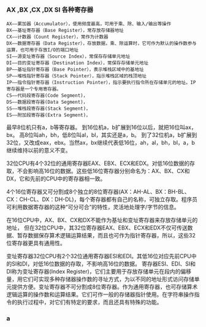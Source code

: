 ### AX ,BX ,CX ,DX SI 各种寄存器
```
AX――累加器（Accumulator），使用频度最高，可用于乘、除、输入/输出等操作
BX――基址寄存器（Base Register），常存放存储器地址
CX――计数器（Count Register），常作为计数器
DX――数据寄存器（Data Register），存放数据，乘、除运算时，它可作为默认的操作数参与运算，也可用于存放I/O的端口地址
SI――源变址寄存器（Source Index），常保存存储单元地址
DI――目的变址寄存器（Destination Index），常保存存储单元地址
BP――基址指针寄存器（Base Pointer），表示堆栈区域中的基地址
SP――堆栈指针寄存器（Stack Pointer），指示堆栈区域的栈顶地址
IP――指令指针寄存器（Instruction Pointer），指示要执行指令所在存储单元的地址。IP寄存器是一个专用寄存器。
CS――代码段寄存器(Code Segment)，
DS――数据段寄存器(Data Segment)，
SS――堆栈段寄存器(Stack Segment)，
ES――附加段寄存器(Extra Segment)，
```
最早8位机只有a，b等寄存器。
到16位机a，b扩展到16位以后，就把16位叫ax，bx。 高8位叫ah，bh，低8位叫al，bl，其实还是a，b。
到了32位机a，b扩展到32位，又改成eax，ebx。当然ax，bx继续代表低16位，ah，al，bh，bl，a，b继续维持以前的意义不变。

32位CPU有4个32位的通用寄存器EAX、EBX、ECX和EDX。对低16位数据的存取，不会影响高16位的数据。这些低16位寄存器分别命名为：AX、BX、CX和DX，它和先前的CPU中的寄存器相一致。

4个16位寄存器又可分割成8个独立的8位寄存器(AX：AH-AL、BX：BH-BL、CX：CH-CL、DX：DH-DL)，每个寄存器都有自己的名称，可独立存取。程序员可利用数据寄存器的这种“可分可合”的特性，灵活地处理字/字节的信息。

在16位CPU中，AX、BX、CX和DX不能作为基址和变址寄存器来存放存储单元的地址，
但在32位CPU中，其32位寄存器EAX、EBX、ECX和EDX不仅可传送数据、暂存数据保存算术逻辑运算结果，而且也可作为指针寄存器，所以，这些32位寄存器更具有通用性。

变址寄存器32位CPU有2个32位通用寄存器ESI和EDI。其低16位对应先前CPU中的SI和DI，对低16位数据的存取，不影响高16位的数据。
寄存器ESI、EDI、SI和DI称为变址寄存器(Index Register)，它们主要用于存放存储单元在段内的偏移量，用它们可实现多种存储器操作数的寻址方式，为以不同的地址形式访问存储单元提供方便。变址寄存器不可分割成8位寄存器。作为通用寄存器，也可存储算术逻辑运算的操作数和运算结果。它们可作一般的存储器指针使用。在字符串操作指令的执行过程中，对它们有特定的要求，而且还具有特殊的功能。


### a








